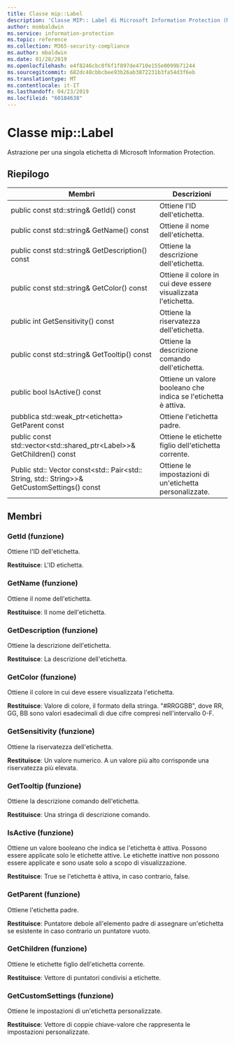```yaml
---
title: Classe mip::Label
description: 'Classe MIP:: Label di Microsoft Information Protection (MIP) SDK vengono documentate.'
author: msmbaldwin
ms.service: information-protection
ms.topic: reference
ms.collection: M365-security-compliance
ms.author: mbaldwin
ms.date: 01/28/2019
ms.openlocfilehash: e4f8246cbc0f6f1f897de4710e155e0099b71244
ms.sourcegitcommit: 682dc48cbbcbee93b26ab3872231b3fa54d3f6eb
ms.translationtype: MT
ms.contentlocale: it-IT
ms.lasthandoff: 04/23/2019
ms.locfileid: "60184638"
---
```

# <a name="class-miplabel"></a>Classe mip::Label 
Astrazione per una singola etichetta di Microsoft Information Protection.
  
## <a name="summary"></a>Riepilogo
 Membri                        | Descrizioni                                
--------------------------------|---------------------------------------------
public const std::string& GetId() const  |  Ottiene l'ID dell'etichetta.
public const std::string& GetName() const  |  Ottiene il nome dell'etichetta.
public const std::string& GetDescription() const  |  Ottiene la descrizione dell'etichetta.
public const std::string& GetColor() const  |  Ottiene il colore in cui deve essere visualizzata l'etichetta.
public int GetSensitivity() const  |  Ottiene la riservatezza dell'etichetta.
public const std::string& GetTooltip() const  |  Ottiene la descrizione comando dell'etichetta.
public bool IsActive() const  |  Ottiene un valore booleano che indica se l'etichetta è attiva.
pubblica std::weak_ptr\<etichetta\> GetParent const  |  Ottiene l'etichetta padre.
public const std::vector\<std::shared_ptr\<Label\>\>& GetChildren() const  |  Ottiene le etichette figlio dell'etichetta corrente.
Public std:: Vector const\<std:: Pair\<std:: String, std:: String\>\>& GetCustomSettings() const  |  Ottiene le impostazioni di un'etichetta personalizzate.
  
## <a name="members"></a>Membri
  
### <a name="getid-function"></a>GetId (funzione)
Ottiene l'ID dell'etichetta.

  
**Restituisce**: L'ID etichetta.
  
### <a name="getname-function"></a>GetName (funzione)
Ottiene il nome dell'etichetta.

  
**Restituisce**: Il nome dell'etichetta.
  
### <a name="getdescription-function"></a>GetDescription (funzione)
Ottiene la descrizione dell'etichetta.

  
**Restituisce**: La descrizione dell'etichetta.
  
### <a name="getcolor-function"></a>GetColor (funzione)
Ottiene il colore in cui deve essere visualizzata l'etichetta.

  
**Restituisce**: Valore di colore, il formato della stringa. "#RRGGBB", dove RR, GG, BB sono valori esadecimali di due cifre compresi nell'intervallo 0-F.
  
### <a name="getsensitivity-function"></a>GetSensitivity (funzione)
Ottiene la riservatezza dell'etichetta.

  
**Restituisce**: Un valore numerico. A un valore più alto corrisponde una riservatezza più elevata.
  
### <a name="gettooltip-function"></a>GetTooltip (funzione)
Ottiene la descrizione comando dell'etichetta.

  
**Restituisce**: Una stringa di descrizione comando.
  
### <a name="isactive-function"></a>IsActive (funzione)
Ottiene un valore booleano che indica se l'etichetta è attiva.
Possono essere applicate solo le etichette attive. Le etichette inattive non possono essere applicate e sono usate solo a scopo di visualizzazione. 

  
**Restituisce**: True se l'etichetta è attiva, in caso contrario, false.
  
### <a name="getparent-function"></a>GetParent (funzione)
Ottiene l'etichetta padre.

  
**Restituisce**: Puntatore debole all'elemento padre di assegnare un'etichetta se esistente in caso contrario un puntatore vuoto.
  
### <a name="getchildren-function"></a>GetChildren (funzione)
Ottiene le etichette figlio dell'etichetta corrente.

  
**Restituisce**: Vettore di puntatori condivisi a etichette.
  
### <a name="getcustomsettings-function"></a>GetCustomSettings (funzione)
Ottiene le impostazioni di un'etichetta personalizzate.

  
**Restituisce**: Vettore di coppie chiave-valore che rappresenta le impostazioni personalizzate.